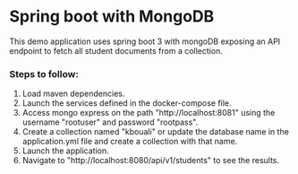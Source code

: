 # Spring boot with MongoDB
This demo application uses spring boot 3 with mongoDB exposing an API
endpoint to fetch all student documents from a collection.

### Steps to follow:
1. Load maven dependencies.
2. Launch the services defined in the docker-compose file.
3. Access mongo express on the path "http://localhost:8081" using the username "rootuser" and password "rootpass".
4. Create a collection named "kbouali" or update the database name in the application.yml file and create a collection
with that name.
5. Launch the application.
6. Navigate to "http://localhost:8080/api/v1/students" to see the results.